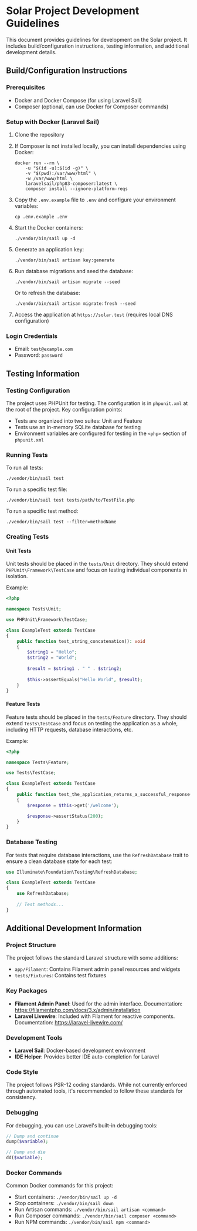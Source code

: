 # Solar Project Development Guidelines

This document provides guidelines for development on the Solar project. It includes build/configuration instructions, testing information, and additional development details.

## Build/Configuration Instructions

### Prerequisites
- Docker and Docker Compose (for using Laravel Sail)
- Composer (optional, can use Docker for Composer commands)

### Setup with Docker (Laravel Sail)

1. Clone the repository
2. If Composer is not installed locally, you can install dependencies using Docker:
   ```shell
   docker run --rm \
       -u "$(id -u):$(id -g)" \
       -v "$(pwd):/var/www/html" \
       -w /var/www/html \
       laravelsail/php83-composer:latest \
       composer install --ignore-platform-reqs
   ```

3. Copy the `.env.example` file to `.env` and configure your environment variables:
   ```shell
   cp .env.example .env
   ```

4. Start the Docker containers:
   ```shell
   ./vendor/bin/sail up -d
   ```

5. Generate an application key:
   ```shell
   ./vendor/bin/sail artisan key:generate
   ```

6. Run database migrations and seed the database:
   ```shell
   ./vendor/bin/sail artisan migrate --seed
   ```
   
   Or to refresh the database:
   ```shell
   ./vendor/bin/sail artisan migrate:fresh --seed
   ```

7. Access the application at `https://solar.test` (requires local DNS configuration)

### Login Credentials
- Email: `test@example.com`
- Password: `password`

## Testing Information

### Testing Configuration

The project uses PHPUnit for testing. The configuration is in `phpunit.xml` at the root of the project. Key configuration points:

- Tests are organized into two suites: Unit and Feature
- Tests use an in-memory SQLite database for testing
- Environment variables are configured for testing in the `<php>` section of `phpunit.xml`

### Running Tests

To run all tests:
```shell
./vendor/bin/sail test
```

To run a specific test file:
```shell
./vendor/bin/sail test tests/path/to/TestFile.php
```

To run a specific test method:
```shell
./vendor/bin/sail test --filter=methodName
```

### Creating Tests

#### Unit Tests

Unit tests should be placed in the `tests/Unit` directory. They should extend `PHPUnit\Framework\TestCase` and focus on testing individual components in isolation.

Example:
```php
<?php

namespace Tests\Unit;

use PHPUnit\Framework\TestCase;

class ExampleTest extends TestCase
{
    public function test_string_concatenation(): void
    {
        $string1 = "Hello";
        $string2 = "World";
        
        $result = $string1 . " " . $string2;
        
        $this->assertEquals("Hello World", $result);
    }
}
```

#### Feature Tests

Feature tests should be placed in the `tests/Feature` directory. They should extend `Tests\TestCase` and focus on testing the application as a whole, including HTTP requests, database interactions, etc.

Example:
```php
<?php

namespace Tests\Feature;

use Tests\TestCase;

class ExampleTest extends TestCase
{
    public function test_the_application_returns_a_successful_response(): void
    {
        $response = $this->get('/welcome');

        $response->assertStatus(200);
    }
}
```

### Database Testing

For tests that require database interactions, use the `RefreshDatabase` trait to ensure a clean database state for each test:

```php
use Illuminate\Foundation\Testing\RefreshDatabase;

class ExampleTest extends TestCase
{
    use RefreshDatabase;
    
    // Test methods...
}
```

## Additional Development Information

### Project Structure

The project follows the standard Laravel structure with some additions:

- `app/Filament`: Contains Filament admin panel resources and widgets
- `tests/Fixtures`: Contains test fixtures

### Key Packages

- **Filament Admin Panel**: Used for the admin interface. Documentation: https://filamentphp.com/docs/3.x/admin/installation
- **Laravel Livewire**: Included with Filament for reactive components. Documentation: https://laravel-livewire.com/

### Development Tools

- **Laravel Sail**: Docker-based development environment
- **IDE Helper**: Provides better IDE auto-completion for Laravel

### Code Style

The project follows PSR-12 coding standards. While not currently enforced through automated tools, it's recommended to follow these standards for consistency.

### Debugging

For debugging, you can use Laravel's built-in debugging tools:

```php
// Dump and continue
dump($variable);

// Dump and die
dd($variable);
```

### Docker Commands

Common Docker commands for this project:

- Start containers: `./vendor/bin/sail up -d`
- Stop containers: `./vendor/bin/sail down`
- Run Artisan commands: `./vendor/bin/sail artisan <command>`
- Run Composer commands: `./vendor/bin/sail composer <command>`
- Run NPM commands: `./vendor/bin/sail npm <command>`
